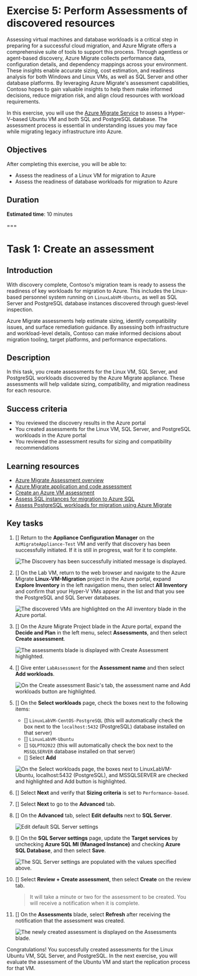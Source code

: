 # Exercise 5: Perform Assessments of discovered resources

Assessing virtual machines and database workloads is a critical step in preparing for a successful cloud migration, and Azure Migrate offers a comprehensive suite of tools to support this process. Through agentless or agent-based discovery, Azure Migrate collects performance data, configuration details, and dependency mappings across your environment. These insights enable accurate sizing, cost estimation, and readiness analysis for both Windows and Linux VMs, as well as SQL Server and other database platforms. By leveraging Azure Migrate's assessment capabilities, Contoso hopes to gain valuable insights to help them make informed decisions, reduce migration risk, and align cloud resources with workload requirements.

In this exercise, you will use the [Azure Migrate Service](https://learn.microsoft.com/azure/migrate/prepare-for-migration?view=migrate-classic) to assess a Hyper-V–based Ubuntu VM and both SQL and PostgreSQL database. The assessment process is essential in understanding issues you may face while migrating legacy infrastructure into Azure.

## Objectives

After completing this exercise, you will be able to:

- Assess the readiness of a Linux VM for migration to Azure
- Assess the readiness of database workloads for migration to Azure

## Duration

**Estimated time**: 10 minutes

===

# Task 1: Create an assessment

## Introduction

With discovery complete, Contoso's migration team is ready to assess the readiness of key workloads for migration to Azure. This includes the Linux-based personnel system running on `LinuxLabVM-Ubuntu`, as well as SQL Server and PostgreSQL database instances discovered through guest-level inspection.

Azure Migrate assessments help estimate sizing, identify compatibility issues, and surface remediation guidance. By assessing both infrastructure and workload-level details, Contoso can make informed decisions about migration tooling, target platforms, and performance expectations.

## Description

In this task, you create assessments for the Linux VM, SQL Server, and PostgreSQL workloads discovered by the Azure Migrate appliance. These assessments will help validate sizing, compatibility, and migration readiness for each resource.

## Success criteria

- You reviewed the discovery results in the Azure portal
- You created assessments for the Linux VM, SQL Server, and PostgreSQL workloads in the Azure portal  
- You reviewed the assessment results for sizing and compatibility recommendations

## Learning resources

- [Azure Migrate Assessment overview](https://learn.microsoft.com/azure/migrate/concepts-overview?view=migrate)
- [Azure Migrate application and code assessment](https://learn.microsoft.com/azure/migrate/appcat/overview?view=migrate-classic)
- [Create an Azure VM assessment](https://learn.microsoft.com/azure/migrate/how-to-create-assessment?view=migrate)
- [Assess SQL instances for migration to Azure SQL](https://learn.microsoft.com/azure/migrate/tutorial-assess-sql?view=migrate)
- [Assess PostgreSQL workloads for migration using Azure Migrate](https://learn.microsoft.com/azure/migrate/tutorial-assess-postgresql?view=migrate)

## Key tasks

1. [] Return to the **Appliance Configuration Manager** on the `AzMigrateAppliance-Test` VM and verify that discovery has been successfully initiated. If it is still in progress, wait for it to complete.

    ![The Discovery has been successfully initiated message is displayed.](./media/discovery-initiated.png)

2. [] On the Lab VM, return to the web browser and navigate to the Azure Migrate **Linux-VM-Migration** project in the Azure portal, expand **Explore Inventory** in the left navigation menu, then select **All Inventory** and confirm that your Hyper-V VMs appear in the list and that you see the PostgreSQL and SQL Server databases.

    ![The discovered VMs are highlighted on the All inventory blade in the Azure portal.](./media/38-validation.png)

3. [] On the Azure Migrate Project blade in the Azure portal, expand the **Decide and Plan** in the left menu, select **Assessments**, and then select **Create assessment**.

    ![The assessments blade is displayed with Create Assessment highlighted.](./media/39-Assessments.png)

4. [] Give enter `LabAssessment` for the **Assessment name** and then select **Add workloads**.

    ![On the Create assessment Basic's tab, the assessment name and Add workloads button are highlighted.](media/create-assessment-basics.png)

5. [] On the **Select workloads** page, check the boxes next to the following items:

    - [] `LinuxLabVM-CentOS-PostgreSQL` (this will automatically check the box next to the `localhost:5432` (PostgreSQL) database installed on that server)
    - [] `LinuxLabVM-Ubuntu`
    - [] `SQLPTO2022` (this will automatically check the box next to the `MSSQLSERVER` database installed on that server)
    - [] Select **Add**

    ![On the Select workloads page, the boxes next to LinuxLabVM-Ubuntu, localhost:5432 (PostgreSQL), and MSSQLSERVER are checked and highlighted and Add button is highlighted.](./media/azure-migrate-assessment-workloads.png)

6. [] Select **Next** and verify that **Sizing criteria** is set to `Performance-based`.

7. [] Select **Next** to go to the **Advanced** tab.

8. [] On the **Advanced** tab, select **Edit defaults** next to **SQL Server**.

    ![Edit default SQL Server settings](./media/azure-migrate-edit-sql-default.png)

9. [] On the **SQL Server settings** page, update the **Target services** by unchecking **Azure SQL MI (Managed Instance)** and checking **Azure SQL Database**, and then select **Save**.

    ![The SQL Server settings are populated with the values specified above.](./media/sql-server-settings.png)

10. [] Select **Review + Create assessment**, then select **Create** on the review tab.

    > It will take a minute or two for the assessment to be created. You will receive a notification when it is complete.

11. [] On the **Assessments** blade, select **Refresh** after receiving the notification that the assessment was created.

    ![The newly created assessment is displayed on the Assessments blade.](./media/41-AssessmentReady.png)

Congratulations! You successfully created assessments for the Linux Ubuntu VM, SQL Server, and PostgreSQL. In the next exercise, you will evaluate the assessment of the Ubuntu VM and start the replication process for that VM.
